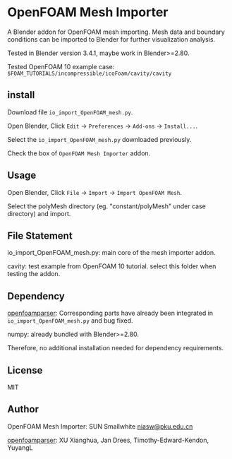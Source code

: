# OpenFOAM Mesh Importer

  A Blender addon for OpenFOAM mesh importing. Mesh data and boundary conditions can be imported to Blender for further visualization analysis.

  Tested in Blender version 3.4.1, maybe work in Blender>=2.80.
  
  Tested OpenFOAM 10 example case: `$FOAM_TUTORIALS/incompressible/icoFoam/cavity/cavity`

## install

  Download file `io_import_OpenFOAM_mesh.py`.
  
  Open Blender, Click `Edit` -> `Preferences` -> `Add-ons` -> `Install...`.
  
  Select the `io_import_OpenFOAM_mesh.py` downloaded previously.
  
  Check the box of `OpenFOAM Mesh Importer` addon.

## Usage

  Open Blender, Click `File` -> `Import` -> `Import OpenFOAM Mesh`.
  
  Select the polyMesh directory (eg. "constant/polyMesh" under case directory) and import.

## File Statement

  io_import_OpenFOAM_mesh.py: main core of the mesh importer addon.
  
  cavity: test example from OpenFOAM 10 tutorial. select this folder when testing the addon.

## Dependency

  [openfoamparser](https://github.com/ApolloLV/openfoamparser): Corresponding parts have already been integrated in `io_import_OpenFOAM_mesh.py` and bug fixed.
  
  numpy: already bundled with Blender>=2.80.
  
  Therefore, no additional installation needed for dependency requirements.

## License
  MIT

## Author

  OpenFOAM Mesh Importer: SUN Smallwhite <niasw@pku.edu.cn>
  
  [openfoamparser](https://github.com/ApolloLV/openfoamparser): XU Xianghua, Jan Drees, Timothy-Edward-Kendon, YuyangL

